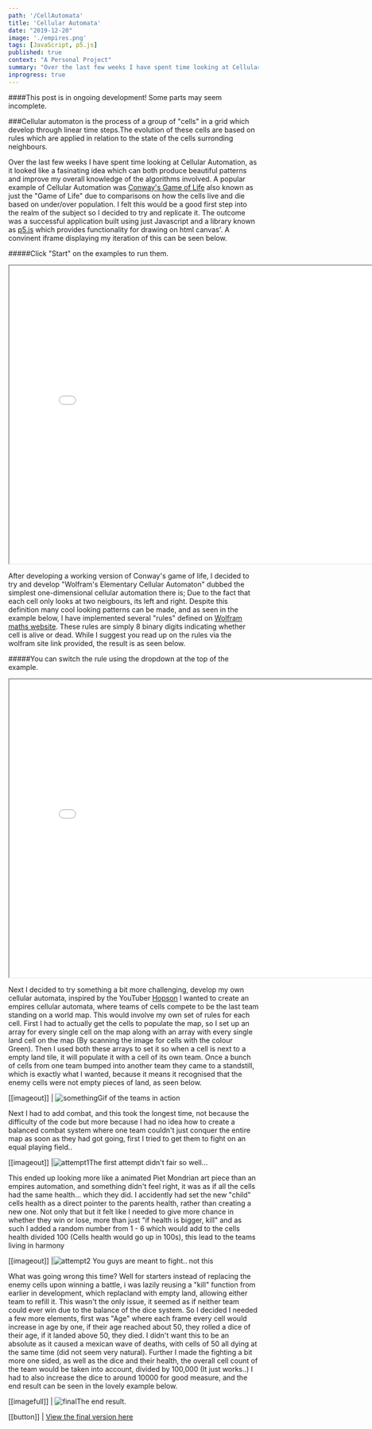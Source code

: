 ```yaml
---
path: '/CellAutomata'
title: 'Cellular Automata'
date: "2019-12-20"
image: './empires.png'
tags: [JavaScript, p5.js]
published: true
context: "A Personal Project"
summary: "Over the last few weeks I have spent time looking at Cellular Automation, as it looked like a fasinating idea which can both produce beautiful patterns and improve my overall knowledge of the algorithms involved."
inprogress: true
---
```


####This post is in ongoing development! Some parts may seem incomplete.

###Cellular automaton is the process of a group of "cells" in a grid which develop through linear time steps.The evolution of these cells are based on rules which are applied in relation to the state of the cells surronding neighbours.

Over the last few weeks I have spent time looking at Cellular Automation, as it looked like a fasinating idea which can both produce beautiful patterns and improve my overall knowledge of the algorithms involved. A popular example of Cellular Automation was [Conway's Game of Life](https://en.wikipedia.org/wiki/Conway%27s_Game_of_Life) also known as just the "Game of Life" due to comparisons on how the cells live and die based on under/over population. I felt this would be a good first step into the realm of the subject so I decided to try and replicate it. The outcome was a successful application built using just Javascript and a library known as [p5.js](https://p5js.org/) which provides functionality for drawing on html canvas'. A convinent iframe displaying my iteration of this can be seen below. 

#####Click "Start" on the examples to run them. 
<iframe class="exampleContainer" src="/examples/conwaysgameoflife/ConwaysGameOfLife.html" width="800" height="600"></iframe>

After developing a working version of Conway's game of life, I decided to try and develop "Wolfram's Elementary Cellular Automaton" dubbed the simplest one-dimensional cellular automation there is; Due to the fact that each cell only looks at two neigbours, its left and right. Despite this definition many cool looking patterns can be made, and as seen in the example below, I have implemented several "rules" defined on [Wolfram maths website](http://mathworld.wolfram.com/ElementaryCellularAutomaton.html). These rules are simply 8 binary digits indicating whether cell is alive or dead. While I suggest you read up on the rules via the wolfram site link provided, the result is as seen below. 

#####You can switch the rule using the dropdown at the top of the example.
<iframe class="exampleContainer" src="/examples/wolframs/Wolframs.html" width="800" height="600"></iframe>


Next I decided to try something a bit more challenging, develop my own cellular automata, inspired by the YouTuber [Hopson](https://www.youtube.com/watch?v=t73z0fzxMlE&t) I wanted to create an empires cellular automata, where teams of cells compete to be the last team standing on a world map. This would involve my own set of rules for each cell. First I had to actually get the cells to populate the map, so I set up an array for every single cell on the map along with an array with every single land cell on the map (By scanning the image for cells with the colour Green). Then I used both these arrays to set it so when a cell is next to a empty land tile, it will populate it with a cell of its own team. Once a bunch of cells from one team bumped into another team they came to a standstill, which is exactly what I wanted, because it means it recognised that the enemy cells were not empty pieces of land, as seen below.

[[imageout]]
| ![something](./teams.gif "image-inline maxwidth")Gif of the teams in action

Next I had to add combat, and this took the longest time, not because the difficulty of the code but more because I had no idea how to create a balanced combat system where one team couldn't just conquer the entire map as soon as they had got going, first I tried to get them to fight on an equal playing field..

[[imageout]]
|![attempt1](./attempt1.gif "image-outline")The first attempt didn't fair so well...

This ended up looking more like a animated Piet Mondrian art piece than an empires automation, and something didn't feel right, it was as if all the cells had the same health... which they did. I accidently had set the new "child" cells health as a direct pointer to the parents health, rather than creating a new one. Not only that but it felt like I needed to give more chance in whether they win or lose, more than just "if health is bigger, kill" and as such I added a random number from 1 - 6 which would add to the cells health divided 100 (Cells health would go up in 100s), this lead to the teams living in harmony

[[imageout]]
|![attempt2](./attempt2.gif "image-outline") You guys are meant to fight.. not this

What was going wrong this time? Well for starters instead of replacing the enemy cells upon winning a battle, i was lazily reusing a "kill" function from earlier in development, which replacland with empty land, allowing either team to refill it. This wasn't the only issue, it seemed as if neither team could ever win due to the balance of the dice system. So I decided I needed a few more elements, first was "Age" where each frame every cell would increase in age by one, if their age reached about 50, they rolled a dice of their age, if it landed above 50, they died. I didn't want this to be an absolute as it caused a mexican wave of deaths, with cells of 50 all dying at the same time (did not seem very natural). Further I made the fighting a bit more one sided, as well as the dice and their health, the overall cell count of the team would be taken into account, divided by 100,000 (It just works..) I had to also increase the dice to around 10000 for good measure, and the end result can be seen in the lovely example below.

[[imagefull]]
| ![final](./empires.png "image-inline")The end result.


[[button]]
| [View the final version here](/examples/empires/empires.html)
